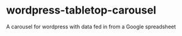 wordpress-tabletop-carousel
===========================

A carousel for wordpress with data fed in from a Google spreadsheet
